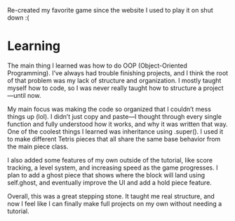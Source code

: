 Re-created my favorite game since the website I used to play it on shut down :(

# Learning
The main thing I learned was how to do OOP (Object-Oriented Programming). I’ve always had trouble finishing projects, and I think the root of that problem was my lack of structure and organization. I mostly taught myself how to code, so I was never really taught how to structure a project—until now.

My main focus was making the code so organized that I couldn’t mess things up (lol). I didn’t just copy and paste—I thought through every single function and fully understood how it works, and why it was written that way. One of the coolest things I learned was inheritance using .super(). I used it to make different Tetris pieces that all share the same base behavior from the main piece class.

I also added some features of my own outside of the tutorial, like score tracking, a level system, and increasing speed as the game progresses. I plan to add a ghost piece that shows where the block will land using self.ghost, and eventually improve the UI and add a hold piece feature.

Overall, this was a great stepping stone. It taught me real structure, and now I feel like I can finally make full projects on my own without needing a tutorial.
